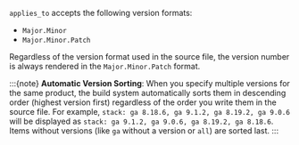 `applies_to` accepts the following version formats:

* `Major.Minor`
* `Major.Minor.Patch`

Regardless of the version format used in the source file, the version number is always rendered in the `Major.Minor.Patch` format.

:::{note}
**Automatic Version Sorting**: When you specify multiple versions for the same product, the build system automatically sorts them in descending order (highest version first) regardless of the order you write them in the source file. For example, `stack: ga 8.18.6, ga 9.1.2, ga 8.19.2, ga 9.0.6` will be displayed as `stack: ga 9.1.2, ga 9.0.6, ga 8.19.2, ga 8.18.6`. Items without versions (like `ga` without a version or `all`) are sorted last.
:::